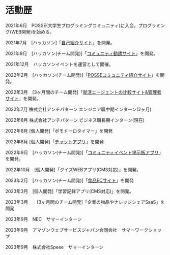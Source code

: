 # 活動歴

2021年6月　POSSE(大学生プログラミングコミュニティ)に入会。プログラミング(WEB開発)を始める。

2021年7月　[ハッカソン]「[自己紹介サイト](https://github.com/posse-ap/rookie_hackathon-202107-teamH/tree/naoki-Number4-develop)」を開発。

2021年9月　[ハッカソン(チーム開発)]「[コミュニティ勧誘サイト](https://github.com/posse-ap/hackathon-202109-team2E)」を開発。

2021年12月　ハッカソンイベントを運営として開催。

2022年2月　[ハッカソン(チーム開発)]「[POSSEコミュニティ紹介サイト](https://github.com/posse-ap/posse2-hackathon-202202-team2A)」を開発。

2022年3月　[3ヶ月間のチーム開発]「[就活エージェントの比較サイト&管理者サイト](https://github.com/posse-ap/teamdev-2022-posse2-team2D)」を開発。

2022年7月 株式会社アンチパターン エンジニア職中期インターン(2ヶ月)

2022年8月 株式会社アンチパターン ビジネス職長期インターン(現在)

2022年8月 [個人開発]「ポモドーロタイマー」を開発

2022年8月 [個人開発]「[チャットアプリ](https://github.com/nn-nissy1010/teamBchatsAPP)」を開発

2022年9月　[ハッカソン(チーム開発)]「[コミュニティイベント掲示板アプリ](https://github.com/posse-ap/posse2-hackathon-202209-team2B)」を開発。

2022年10月　[個人開発]「クイズWEBアプリ(CMS対応)」を開発。

2023年2月　[ハッカソン(チーム開発)]「[食品ECサイト](https://github.com/posse-ap/posse2-hackathon-202302-team2D)」を開発

2023年3月　[個人開発]「学習記録アプリ(CMS対応)」を開発。

2023年3月　　[3ヶ月間のチーム開発]「企業の物品やナレッジシェアSaaS」を開発

2023年9月　NEC　サマーインターン

2023年9月　アマゾンウェブサービスジャパン合同会社　サマーワークショップ

2023年9月　株式会社Speee　サマーインターン

<!--
**nn-nissy1010/nn-nissy1010** is a ✨ _special_ ✨ repository because its `README.md` (this file) appears on your GitHub profile.

Here are some ideas to get you started:

- 🔭 I’m currently working on ...
- 🌱 I’m currently learning ...
- 👯 I’m looking to collaborate on ...
- 🤔 I’m looking for help with ...
- 💬 Ask me about ...
- 📫 How to reach me: ...
- 😄 Pronouns: ...
- ⚡ Fun fact: ...
-->
